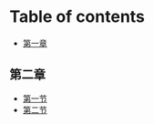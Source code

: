 # Table of contents

* [第一章](README.md)

## 第二章

* [第一节](di-er-zhang/di-yi-jie.md)
* [第二节](di-er-zhang/di-er-jie.md)

